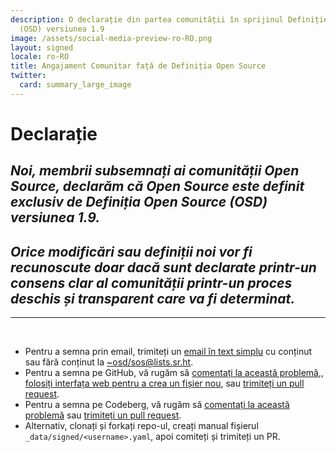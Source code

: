 ```yaml
---
description: O declarație din partea comunității în sprijinul Definiției Open Source
  (OSD) versiunea 1.9
image: /assets/social-media-preview-ro-RO.png
layout: signed
locale: ro-RO
title: Angajament Comunitar față de Definiția Open Source
twitter:
  card: summary_large_image
---
```

# **Declarație**

## *Noi, membrii subsemnați ai comunității Open Source, declarăm că Open Source este definit exclusiv de Definiția Open Source (OSD) versiunea 1.9.*

## *Orice modificări sau definiții noi vor fi recunoscute doar dacă sunt declarate printr-un consens clar al comunității printr-un proces deschis și transparent care va fi determinat.*

---
<br>

- Pentru a semna prin email, trimiteți un [email în text simplu](https://useplaintext.email/) cu conținut sau fără conținut la [~osd/sos@lists.sr.ht](mailto:~osd/sos@lists.sr.ht).
- Pentru a semna pe GitHub, vă rugăm să [comentați la această problemă](https://github.com/OpenSourceDefinition/sos/issues/1),, [folosiți interfața web pentru a crea un fișier nou](https://github.com/OpenSourceDefinition/sos/new/main/_data/signed), sau [trimiteți un pull request](https://github.com/OpenSourceDefinition/sos/pulls).
- Pentru a semna pe Codeberg, vă rugăm să [comentați la această problemă](https://codeberg.org/osd/sos/issues/1) sau [trimiteți un pull request](https://codeberg.org/osd/sos/pulls).
- Alternativ, clonați și forkați repo-ul, creați manual fișierul `_data/signed/<username>.yaml`, apoi comiteți și trimiteți un PR.
